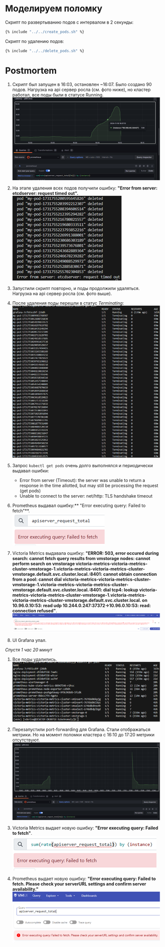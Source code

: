 # Моделируем поломку

Скрипт по развертыванию подов с интервалом в 2 секунды:
```bash
{% include "../../create_pods.sh" %}
```
Скрипт по удалению подов:
```bash
{% include "../../delete_pods.sh" %}
```
# Postmortem
1. Скрипт был запущен в 16:03, остановлен ~16:07. Было создано 90 подов. Нагрузка на api сервер росла (см. фото ниже), но кластер работал, все поды были в статусе Running.
![alt text](images/0.png)
1. На этапе удаления всех подов получили ошибку: **"Error from server: etcdserver: request timed out".**               
![Image title](images/1.png)


1. Запустили скрипт повторно, и поды продолжили удаляться. Нагрузка на api сервер росла (см. фото выше).

2. После удаления поды перешли в статус *Terminating*:
![Image title](images/2.png)

1. Запрос `kubectl get pods` очень долго выполнялся и периодически выдавал ошибки:

    - Error from server (Timeout): the server was unable to return a response in the time allotted, but may still be processing the request (get pods)
    - Unable to connect to the server: net/http: TLS handshake timeout

2. Prometheus выдавал ошибку:** "Error executing query: Failed to fetch"**.      
![Image title](images/3.png)

1. Victoria Metrics выдавала ошибку: **"ERROR: 503, error occured during search: cannot fetch query results from vmstorage nodes: cannot perform search on vmstorage victoria-metrics-victoria-metrics-cluster-vmstorage-1.victoria-metrics-victoria-metrics-cluster-vmstorage.default.svc.cluster.local.:8401: cannot obtain connection from a pool: cannot dial victoria-metrics-victoria-metrics-cluster-vmstorage-1.victoria-metrics-victoria-metrics-cluster-vmstorage.default.svc.cluster.local.:8401: dial tcp4: lookup victoria-metrics-victoria-metrics-cluster-vmstorage-1.victoria-metrics-victoria-metrics-cluster-vmstorage.default.svc.cluster.local. on 10.96.0.10:53: read udp 10.244.0.247:37372->10.96.0.10:53: read: connection refused"**.
![Image title](images/4.png)

1. UI Grafana упал.

*Спустя 1 час 20 минут*

1.  Все поды удалились.
![Image title](images/8.png)
1.  Перезапустили port-forwarding для Grafana. Стали отображаться метрики. Но на момент поломки кластера с 16:10 до 17:20 метрики отсутствуют.
![Image title](images/9.png)

1.  Victoria Metrics выдает новую ошибку: **"Error executing query: Failed to fetch"**.       
![Image title](images/6.png)
1.  Prometheus выдает новую ошибку: **"Error executing query: Failed to fetch. Please check your serverURL settings and confirm server availability."**  
![Image title](images/7.png)
